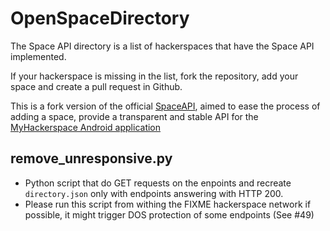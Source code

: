 OpenSpaceDirectory
==================

The Space API directory is a list of hackerspaces that have the Space API
implemented.

If your hackerspace is missing in the list, fork the repository,
add your space and create a pull request in Github.

This is a fork version of the official [SpaceAPI](http://spaceapi.net),
aimed to ease the process of adding a space, provide a transparent and stable
API for the [MyHackerspace Android application](https://github.com/fixme-lausanne/MyHackerspace)


remove_unresponsive.py
----------------------

* Python script that do GET requests on the enpoints and recreate
  `directory.json` only with endpoints answering with HTTP 200.
* Please run this script from withing the FIXME hackerspace network if possible,
  it might trigger DOS protection of some endpoints (See #49)
